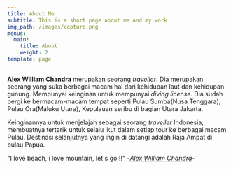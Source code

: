 ```yaml
---
title: About Me
subtitle: This is a short page about me and my work
img_path: /images/capture.png
menus:
  main:
    title: About
    weight: 2
template: page
---
```

**Alex William Chandra** merupakan seorang _traveller_. Dia merupakan seorang yang suka berbagai macam hal dari kehidupan laut dan kehidupan gunung. Mempunyai keinginan untuk mempunyai _diving license._ Dia sudah pergi ke bermacam-macam tempat seperti Pulau Sumba(Nusa Tenggara), Pulau Ora(Maluku Utara), Kepulauan seribu di bagian Utara Jakarta.

Keinginannya untuk menjelajah sebagai seorang _traveller_ Indonesia, membuatnya tertarik untuk selalu ikut dalam setiap tour ke berbagai macam Pulau. Destinasi selanjutnya yang ingin di datangi adalah Raja Ampat di pulau Papua.

"I love beach, i love mountain, let's go!!!" -[_Alex William Chandra_](https://www.instagram.com/alexwilliam15/)_\-_
